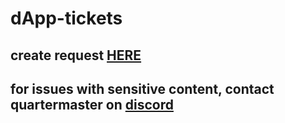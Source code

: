 # dApp-tickets

## create request [HERE](https://github.com/Treasure-Hunt-NFT-Game/dApp-tickets/issues/new/choose)

## for issues with sensitive content, contact quartermaster on [discord](https://discord.com/invite/FGs6Ann3ZB)
